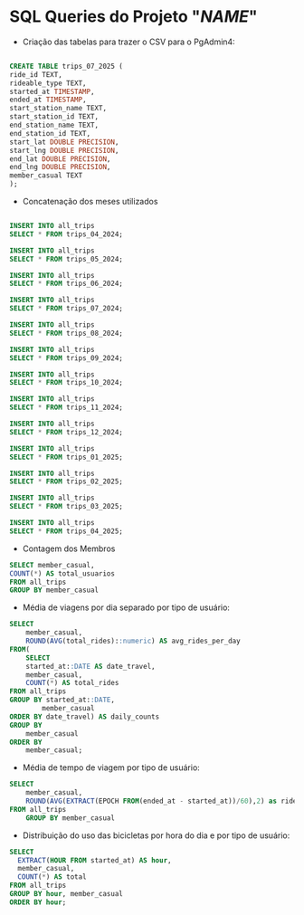 # SQL Queries do Projeto "_NAME_"

- Criação das tabelas para trazer o CSV para o PgAdmin4:

```sql 

CREATE TABLE trips_07_2025 (
ride_id TEXT,
rideable_type TEXT,
started_at TIMESTAMP,
ended_at TIMESTAMP, 
start_station_name TEXT, 
start_station_id TEXT,
end_station_name TEXT,
end_station_id TEXT,
start_lat DOUBLE PRECISION,
start_lng DOUBLE PRECISION,
end_lat DOUBLE PRECISION,
end_lng DOUBLE PRECISION,
member_casual TEXT
);

```

- Concatenação dos meses utilizados

```sql

INSERT INTO all_trips
SELECT * FROM trips_04_2024;

INSERT INTO all_trips
SELECT * FROM trips_05_2024;

INSERT INTO all_trips
SELECT * FROM trips_06_2024;

INSERT INTO all_trips
SELECT * FROM trips_07_2024;

INSERT INTO all_trips
SELECT * FROM trips_08_2024;

INSERT INTO all_trips
SELECT * FROM trips_09_2024;

INSERT INTO all_trips
SELECT * FROM trips_10_2024;

INSERT INTO all_trips
SELECT * FROM trips_11_2024;

INSERT INTO all_trips
SELECT * FROM trips_12_2024;

INSERT INTO all_trips
SELECT * FROM trips_01_2025;

INSERT INTO all_trips
SELECT * FROM trips_02_2025;

INSERT INTO all_trips
SELECT * FROM trips_03_2025;

INSERT INTO all_trips
SELECT * FROM trips_04_2025;
```
- Contagem dos Membros

```sql
SELECT member_casual,
COUNT(*) AS total_usuarios
FROM all_trips
GROUP BY member_casual
```

- Média de viagens por dia separado por tipo de usuário:
```sql
SELECT
	member_casual,
	ROUND(AVG(total_rides)::numeric) AS avg_rides_per_day
FROM(
	SELECT
	started_at::DATE AS date_travel,
	member_casual,
	COUNT(*) AS total_rides
FROM all_trips
GROUP BY started_at::DATE, 
		member_casual
ORDER BY date_travel) AS daily_counts
GROUP BY
	member_casual
ORDER BY
	member_casual;
```
- Média de tempo de viagem por tipo de usuário:
```sql
SELECT
	member_casual,
	ROUND(AVG(EXTRACT(EPOCH FROM(ended_at - started_at))/60),2) as ride_length
FROM all_trips
	GROUP BY member_casual
```

- Distribuição do uso das bicicletas por hora do dia e por tipo de usuário:

```sql 
SELECT
  EXTRACT(HOUR FROM started_at) AS hour,
  member_casual,
  COUNT(*) AS total
FROM all_trips
GROUP BY hour, member_casual
ORDER BY hour;
```

